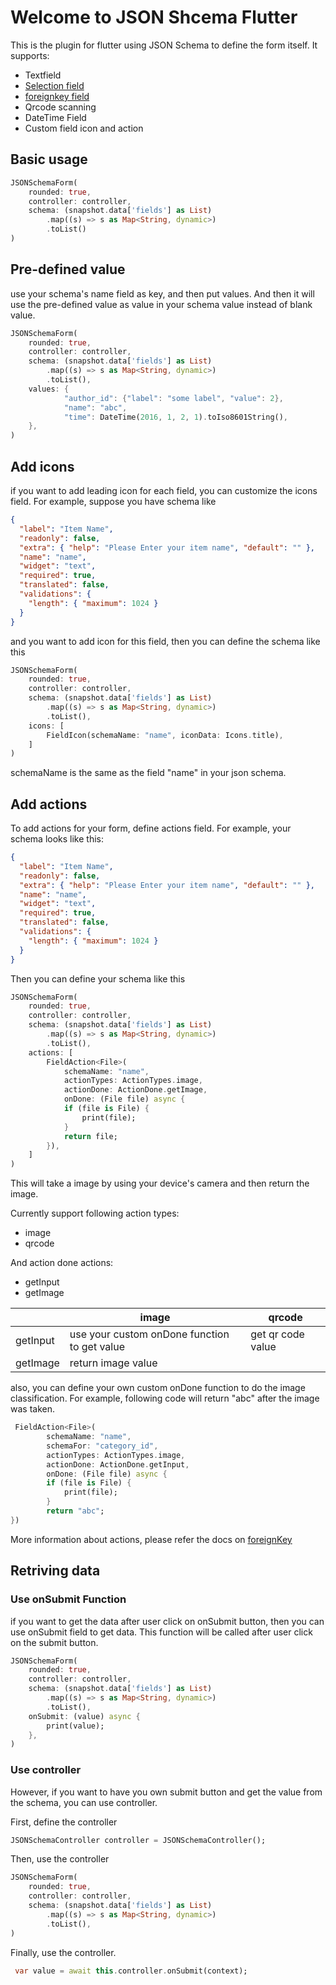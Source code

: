 <!-- @format -->

# Welcome to JSON Shcema Flutter

This is the plugin for flutter using JSON Schema to define the form itself.
It supports:

- Textfield
- [Selection field](selection/index.md)
- [foreignkey field](foreignkey/index.md)
- Qrcode scanning
- DateTime Field
- Custom field icon and action

## Basic usage

```dart
JSONSchemaForm(
    rounded: true,
    controller: controller,
    schema: (snapshot.data['fields'] as List)
        .map((s) => s as Map<String, dynamic>)
        .toList()
)
```

## Pre-defined value

use your schema's name field as key, and then put values. And then it will use the pre-defined value as value in your schema value instead of blank value.

```dart
JSONSchemaForm(
    rounded: true,
    controller: controller,
    schema: (snapshot.data['fields'] as List)
        .map((s) => s as Map<String, dynamic>)
        .toList(),
    values: {
            "author_id": {"label": "some label", "value": 2},
            "name": "abc",
            "time": DateTime(2016, 1, 2, 1).toIso8601String(),
    },
)
```

## Add icons

if you want to add leading icon for each field, you can customize the icons field. For example, suppose you have schema like

```json
{
  "label": "Item Name",
  "readonly": false,
  "extra": { "help": "Please Enter your item name", "default": "" },
  "name": "name",
  "widget": "text",
  "required": true,
  "translated": false,
  "validations": {
    "length": { "maximum": 1024 }
  }
}
```

and you want to add icon for this field, then you can define the schema like this

```dart
JSONSchemaForm(
    rounded: true,
    controller: controller,
    schema: (snapshot.data['fields'] as List)
        .map((s) => s as Map<String, dynamic>)
        .toList(),
    icons: [
        FieldIcon(schemaName: "name", iconData: Icons.title),
    ]
)
```

schemaName is the same as the field "name" in your json schema.

## Add actions

To add actions for your form, define actions field. For example, your schema looks like this:

```json
{
  "label": "Item Name",
  "readonly": false,
  "extra": { "help": "Please Enter your item name", "default": "" },
  "name": "name",
  "widget": "text",
  "required": true,
  "translated": false,
  "validations": {
    "length": { "maximum": 1024 }
  }
}
```

Then you can define your schema like this

```dart
JSONSchemaForm(
    rounded: true,
    controller: controller,
    schema: (snapshot.data['fields'] as List)
        .map((s) => s as Map<String, dynamic>)
        .toList(),
    actions: [
        FieldAction<File>(
            schemaName: "name",
            actionTypes: ActionTypes.image,
            actionDone: ActionDone.getImage,
            onDone: (File file) async {
            if (file is File) {
                print(file);
            }
            return file;
        }),
    ]
)
```

This will take a image by using your device's camera and then return the image.

Currently support following action types:

- image
- qrcode

And action done actions:

- getInput
- getImage

|          | image                                        | qrcode            |
| -------- | -------------------------------------------- | ----------------- |
| getInput | use your custom onDone function to get value | get qr code value |
| getImage | return image value                           |                   |

also, you can define your own custom onDone function to do the image classification. For example, following code will return "abc" after the image was taken.

```dart
 FieldAction<File>(
        schemaName: "name",
        schemaFor: "category_id",
        actionTypes: ActionTypes.image,
        actionDone: ActionDone.getInput,
        onDone: (File file) async {
        if (file is File) {
            print(file);
        }
        return "abc";
})
```

More information about actions, please refer the docs on [foreignKey](foreignkey/index.md)

## Retriving data

### Use onSubmit Function

if you want to get the data after user click on onSubmit button, then you can use onSubmit field to get data. This function will be called after user click on the submit button.

```dart
JSONSchemaForm(
    rounded: true,
    controller: controller,
    schema: (snapshot.data['fields'] as List)
        .map((s) => s as Map<String, dynamic>)
        .toList(),
    onSubmit: (value) async {
        print(value);
    },
)
```

### Use controller

However, if you want to have you own submit button and get the value from the schema, you can use controller.

First, define the controller

```dart
JSONSchemaController controller = JSONSchemaController();
```

Then, use the controller

```dart
JSONSchemaForm(
    rounded: true,
    controller: controller,
    schema: (snapshot.data['fields'] as List)
        .map((s) => s as Map<String, dynamic>)
        .toList(),
)
```

Finally, use the controller.

```dart
 var value = await this.controller.onSubmit(context);
```
